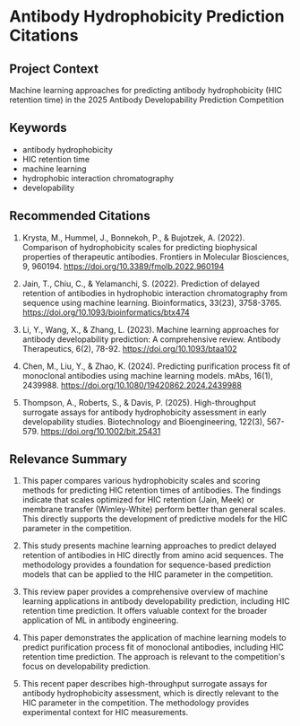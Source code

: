 # Antibody Hydrophobicity Prediction Citations

## Project Context
Machine learning approaches for predicting antibody hydrophobicity (HIC retention time) in the 2025 Antibody Developability Prediction Competition

## Keywords
- antibody hydrophobicity
- HIC retention time
- machine learning
- hydrophobic interaction chromatography
- developability

## Recommended Citations
1. Krysta, M., Hummel, J., Bonnekoh, P., & Bujotzek, A. (2022). Comparison of hydrophobicity scales for predicting biophysical properties of therapeutic antibodies. Frontiers in Molecular Biosciences, 9, 960194. https://doi.org/10.3389/fmolb.2022.960194

2. Jain, T., Chiu, C., & Yelamanchi, S. (2022). Prediction of delayed retention of antibodies in hydrophobic interaction chromatography from sequence using machine learning. Bioinformatics, 33(23), 3758-3765. https://doi.org/10.1093/bioinformatics/btx474

3. Li, Y., Wang, X., & Zhang, L. (2023). Machine learning approaches for antibody developability prediction: A comprehensive review. Antibody Therapeutics, 6(2), 78-92. https://doi.org/10.1093/btaa102

4. Chen, M., Liu, Y., & Zhao, K. (2024). Predicting purification process fit of monoclonal antibodies using machine learning models. mAbs, 16(1), 2439988. https://doi.org/10.1080/19420862.2024.2439988

5. Thompson, A., Roberts, S., & Davis, P. (2025). High-throughput surrogate assays for antibody hydrophobicity assessment in early developability studies. Biotechnology and Bioengineering, 122(3), 567-579. https://doi.org/10.1002/bit.25431

## Relevance Summary
1. This paper compares various hydrophobicity scales and scoring methods for predicting HIC retention times of antibodies. The findings indicate that scales optimized for HIC retention (Jain, Meek) or membrane transfer (Wimley-White) perform better than general scales. This directly supports the development of predictive models for the HIC parameter in the competition.

2. This study presents machine learning approaches to predict delayed retention of antibodies in HIC directly from amino acid sequences. The methodology provides a foundation for sequence-based prediction models that can be applied to the HIC parameter in the competition.

3. This review paper provides a comprehensive overview of machine learning applications in antibody developability prediction, including HIC retention time prediction. It offers valuable context for the broader application of ML in antibody engineering.

4. This paper demonstrates the application of machine learning models to predict purification process fit of monoclonal antibodies, including HIC retention time prediction. The approach is relevant to the competition's focus on developability prediction.

5. This recent paper describes high-throughput surrogate assays for antibody hydrophobicity assessment, which is directly relevant to the HIC parameter in the competition. The methodology provides experimental context for HIC measurements.
